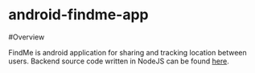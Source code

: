 android-findme-app
==================

#Overview

FindMe is android application for sharing and tracking location between users. 
Backend source code written in NodeJS can be found [here](https://github.com/bc0nt13/android-findme-api).
